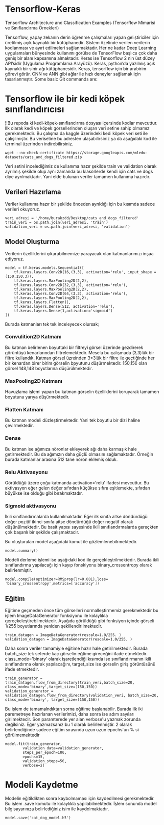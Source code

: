 # Tensorflow-Keras
Tensorflow Architecture and Classification Examples (Tensorflow Mimarisi ve Sınıflandırma Örnekleri)

Tensorflow, yapay zekanın derin öğrenme çalışmaları yapan geliştiriciler için üretilmiş açık kaynaklı bir kütüphanedir. Sistem özelinde verilen verilerin kodlanması ve ayırt edilmeleri sağlanmaktadır. Her ne kadar Deep Learning uygulamaları bünyesinde kullanımı görülse de TensorFlow başlıca çok daha geniş bir alanı kapsamına almaktadır.
Keras ise Tensorflow 2 nin üst düzey API’sidir (Uygulama Programlama Arayüzü). Keras, python’da yazılmış açık kaynaklı bir sinir ağı kütüphanesidir. Keras, tensorflow için bir arabirim görevi görür. CNN ve ANN gibi ağlar ile hızlı deneyler sağlamak için tasarlanmıştır.
Some basic Git commands are:

# Tensorflow ile bir kedi köpek sınıflandırıcısı
!!Bu repoda ki kedi-köpek-sınıflandırma dosyası içersinde kodlar mevcuttur.
İlk olarak kedi ve köpek görsellerinden oluşan veri setine sahip olmamız gerekmektedir. Bu çalışma da kaggle üzerindeki kedi köpek veri seti ile çalışılmıştır. Bu verisetine bu adresten ulaşabilirsiniz ya da aşağıdaki kod ile terminal üzerinden indirebilirsiniz.
```
wget --no-check-certificate https://storage.googleapis.com/mledu-datasets/cats_and_dogs_filtered.zip
```
Veri setini incelediğimiz de kullanıma hazır şekilde train ve validation olarak ayrılmış şekilde olup aynı zamanda bu klasörlerde kendi için cats ve dogs diye ayrılmaktadır. Yani elde bulunan veriler tamamen kullanıma hazırdır.

## Verileri Hazırlama
Veriler kullanıma hazır bir şekilde önceden ayrıldığı için bu kısımda sadece verileri okuyoruz.
```
veri_adresi = '/home/burakzdd/Desktop/cats_and_dogs_filtered'
train_veri = os.path.join(veri_adresi, 'train')
validation_veri = os.path.join(veri_adresi, 'validation')
```
## **Model Oluşturma** 
Verilerin özelliklerini çıkarabilmemize yarayacak olan katmanlarımızı inşaa ediyoruz.
```
model = tf.keras.models.Sequential([
    tf.keras.layers.Conv2D(16,(3,3), activation='relu', input_shape = (150,150,3)),
    tf.keras.layers.MaxPooling2D(2,2),
    tf.keras.layers.Conv2D(32,(3,3), activation='relu'),
    tf.keras.layers.MaxPooling2D(2,2),
    tf.keras.layers.Conv2D(64,(3,3), activation='relu'),
    tf.keras.layers.MaxPooling2D(2,2),
    tf.keras.layers.Flatten(),
    tf.keras.layers.Dense(512, activation='relu'),
    tf.keras.layers.Dense(1,activation='sigmoid')
])
```
Burada katmanları tek tek inceleyecek olursak;
### Convulition2D Katmanı
Bu katman belirlenen boyuttaki bir filtreyi görsel üzerinde gezdirerek görüntüyü kenarlarından filtrelemektedir. Mesela bu çalışmada (3,3)lük bir filtre kullandık. Katman görsel üzreinden 3*3lük bir filtre ile geçtiğinde her bir kenardan birer birim görselin bpyutunu düşürmektedir. 150,150 olan görsel 148,148 boyutlarına düşürülmektedir.

### MaxPooling2D Katmanı
Havuzlama işlemi yapan bu katman görselin özelliklerini koruyarak tamamen boyutunu yarıya düşürmektedir.

### Flatten Katmanı
Bu katman modeli düzleştirmektedir. Yani tek boyutlu bir dizi haline çevirmektedir.

### Dense
Bu katman ise ağımıza nöronlar ekleyerek ağı daha karmaşık hale getirmektedir. Bu da ağımızın daha güçlü olmasını sağlamaktadır. Örneğin burada katmanlar arasına 512 tane nöron eklemiş olduk.

### Relu Aktivasyonu
Görüldüğü üzere çoğu katmanda activation='relu' ifadesi mevcuttur. Bu aktivasyon eğer gelen değer sıfırdan küçükse sıfıra eşitlemekte, sıfırdan büyükse ise olduğu gibi bırakmaktadır.

### Sigmoid aktivasyonu
İkili sınıflandırmalarda kullanılmaktadır. Eğer ilk sınıfa aitse döndürdüğü değer pozitif ikinci sınıfa aitse döndürdüğü değer negatif olarak düşünülmektedir. Bu basit yapısı sayesinde ikili sınıflandırmalarda gereçkten çok başarılı bir şekilde çalışmaktadır.

Bu oluşturulan model aşağıdaki komut ile gözlemlenebilrmektedir.
```
model.summary()
```
Modeli derleme işlemi ise aşağıdaki kod ile gerçekleştrilmektedir. Burada ikili sınıflandırma yapılacağı için kayıp fonskiyonu binary_crossentropy olarak belirlenmiştir.
```
model.compile(optimizer=RMSprop(lr=0.001),loss= 'binary_crossentropy',metrics=['accuracy'])
```
## Eğitim
Eğitime geçmeden önce tüm görselleri normalleştirmemiz gerekmektedir bu işlem ImageDataGenerator fonksiyonu ile kolaylıkla gereçkeleştirebilmektedir. Aşağıda görüldüğü  gibi fonksiyon içinde görseli 1/255 boyutlarında yeniden şekillendirilmektedir.
```
train_datagen = ImageDataGenerator(rescale=1.0/255. )
validation_datagen = ImageDataGenerator(rescale=1.0/255. )
```
Daha sonra veriler tamamiyle eğitime hazır hale getirilmektedir. Burada batch_size tek seferde kaç görselin eğtime gireceğini ifade etmektedir. class_mode='binary' olarak işaretlendiği kısımda ise sınıflandırmanın ikili sınıflandırma olarak yapılacağını, target_size ise görselin giriş görüntüsünü ifade etmektedir.
```
train_generator = train_datagen.flow_from_directory(train_veri,batch_size=20, class_mode='binary',target_size=(150,150))
validation_generator = validation_datagen.flow_from_directory(validation_veri, batch_size=20, class_mode='binary', target_size=(150,150))
```
Bu işlem de tamamalndıktan sorna eğitime başlanabilir. Burada ilk iki paremetreye hazırlanan verilerimizi, daha sonra ise adım sayıları girilmektedir. Son paramterede yer alan verbose'u yazmak zorunda değilsiniz. Eğer yazmazsanız bu 1 olarak belirlenmiştir. 2 olarak belirlendiğinde sadece eğitim sırasında uzun uzun epochs'un % si görülmemektedir
```
model.fit(train_generator,
        validation_data=validation_generator,
        steps_per_epoch=100, 
        epochs=15, 
        validation_steps=50, 
        verbose=2)
```
# Modeli Kaydetme
Modelin eğitildikten sonra kaybolmaması için kaydedilmesi gerekmektedir. Bu işlem .save komutu ile kolaylıkla yapılabilmektedir. İşlem sonunda model bilgisayarınıza belirlediğiniz isim ile kaydolmaktadır.
```
model.save('cat_dog_model.h5')
```
